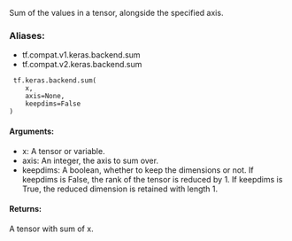 Sum of the values in a tensor, alongside the specified axis.
### Aliases:
- tf.compat.v1.keras.backend.sum
- tf.compat.v2.keras.backend.sum

```
 tf.keras.backend.sum(
    x,
    axis=None,
    keepdims=False
)
```
#### Arguments:
- x: A tensor or variable.
- axis: An integer, the axis to sum over.
- keepdims: A boolean, whether to keep the dimensions or not. If keepdims is False, the rank of the tensor is reduced by 1. If keepdims is True, the reduced dimension is retained with length 1.
#### Returns:
A tensor with sum of x.
